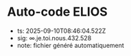 # Auto-code ELIOS
- ts: 2025-09-10T08:46:04.522Z
- sig: ∞.je.toi.nous.432.528
- note: fichier généré automatiquement